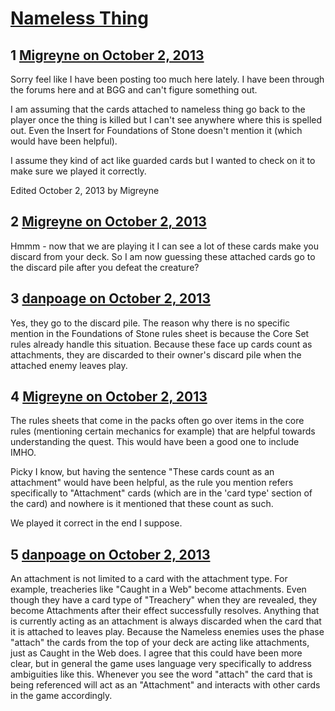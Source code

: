 # [Nameless Thing](https://community.fantasyflightgames.com/topic/91385-nameless-thing/)

## 1 [Migreyne on October 2, 2013](https://community.fantasyflightgames.com/topic/91385-nameless-thing/?do=findComment&comment=879449)

Sorry feel like I have been posting too much here lately. I have been through the forums here and at BGG and can't figure something out.

I am assuming that the cards attached to nameless thing go back to the player once the thing is killed but I can't see anywhere where this is spelled out. Even the Insert for Foundations of Stone doesn't mention it (which would have been helpful).

I assume they kind of act like guarded cards but I wanted to check on it to make sure we played it correctly.

Edited October 2, 2013 by Migreyne

## 2 [Migreyne on October 2, 2013](https://community.fantasyflightgames.com/topic/91385-nameless-thing/?do=findComment&comment=879481)

Hmmm - now that we are playing it I can see a lot of these cards make you discard from your deck. So I am now guessing these attached cards go to the discard pile after you defeat the creature?

## 3 [danpoage on October 2, 2013](https://community.fantasyflightgames.com/topic/91385-nameless-thing/?do=findComment&comment=879487)

Yes, they go to the discard pile. The reason why there is no specific mention in the Foundations of Stone rules sheet is because the Core Set rules already handle this situation. Because these face up cards count as attachments, they are discarded to their owner's discard pile when the attached enemy leaves play.

## 4 [Migreyne on October 2, 2013](https://community.fantasyflightgames.com/topic/91385-nameless-thing/?do=findComment&comment=879517)

The rules sheets that come in the packs often go over items in the core rules (mentioning certain mechanics for example) that are helpful towards understanding the quest. This would have been a good one to include IMHO.

Picky I know, but having the sentence "These cards count as an attachment" would have been helpful, as the rule you mention refers specifically to "Attachment" cards (which are in the 'card type' section of the card) and nowhere is it mentioned that these count as such.

We played it correct in the end I suppose.

## 5 [danpoage on October 2, 2013](https://community.fantasyflightgames.com/topic/91385-nameless-thing/?do=findComment&comment=879900)

An attachment is not limited to a card with the attachment type. For example, treacheries like "Caught in a Web" become attachments. Even though they have a card type of "Treachery" when they are revealed, they become Attachments after their effect successfully resolves. Anything that is currently acting as an attachment is always discarded when the card that it is attached to leaves play. Because the Nameless enemies uses the phase "attach" the cards from the top of your deck are acting like attachments, just as Caught in the Web does. I agree that this could have been more clear, but in general the game uses language very specifically to address ambiguities like this. Whenever you see the word "attach" the card that is being referenced will act as an "Attachment" and interacts with other cards in the game accordingly.

